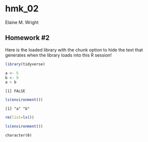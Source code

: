 hmk_02
================
Elaine M. Wright

## Homework \#2

Here is the loaded library with the chunk option to hide the text that
generates when the library loads into this R session!

``` r
library(tidyverse)

a <- 5
b <- 9
a > b
```

    [1] FALSE

``` r
ls(environment())
```

    [1] "a" "b"

``` r
rm(list=ls())
```

``` r
ls(environment())
```

    character(0)
